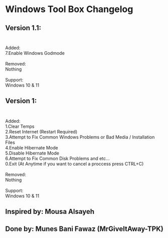 # Windows Tool Box Changelog

## Version 1.1:<br><br>
Added:<br>
7.Enable Windows Godmode
<br><br>Removed:<br>
Nothing
<br><br>Support:<br>
Windows 10 & 11

## Version 1:<br><br>
Added:<br>
1.Clear Temps<br>
2.Reset Internet (Restart Required)<br>
3.Attempt to Fix Common Windows Problems or Bad Media / Installation Files<br>
4.Enable Hibernate Mode<br>
5.Disable Hibernate Mode<br>
6.Attempt to Fix Common Disk Problems and etc...<br>
0.Exit (At Anytime if you want to cancel a proccess press CTRL+C)
<br><br>Removed:<br>
Nothing
<br><br>Support:<br>
Windows 10 & 11

## Inspired by: Mousa Alsayeh
## Done by: Munes Bani Fawaz (MrGiveItAway-TPK)
